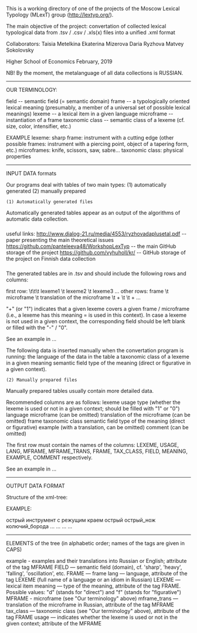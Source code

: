 This is a working directory of one of the projects of the Moscow Lexical Typology (MLexT) group (http://lextyp.org/). 

The main objective of the project:
convertation of collected lexical typological data from .tsv / .csv / .xls(x) files into a unified .xml format

Collaborators:
Taisia Metelkina
Ekaterina Mizerova
Daria Ryzhova
Matvey Sokolovsky

Higher School of Economics
February, 2019

NB! By the moment, the metalanguage of all data collections is RUSSIAN.


************************************
OUR TERMINOLOGY:

field -- semantic field (= semantic domain)
frame -- a typologically oriented lexical meaning (presumably, a member of a universal set of possible lexical meanings)
lexeme -- a lexical item in a given language
microframe -- instantiation of a frame 
taxonomic class -- semantic class of a lexeme (cf. size, color, intensifier, etc.)

EXAMPLE
lexeme: sharp
frame: instrument with a cutting edge (other possible frames: instrument with a piercing point, object of a tapering form, etc.)
microframes: knife, scissors, saw, sabre...
taxonomic class: physical properties 


************************************
INPUT DATA formats

Our programs deal with tables of two main types:
(1) automatically generated 
(2) manually prepared


	(1) Automatically generated files
Automatically generated tables appear as an output of the algorithms of automatic data collection.

###
useful links:
http://www.dialog-21.ru/media/4553/ryzhovadaplusetal.pdf -- paper presenting the main theoretical issues
https://github.com/panteleeva48/WorkshopLexTyp -- the main GitHub storage of the project
https://github.com/vyhuholl/kr/ -- GitHub storage of the project on Finnish data collection
###

The generated tables are in .tsv and should include the following rows and columns:

first row: \t\t\t lexeme1 \t lexeme2 \t lexeme3 ...
other rows: frame \t microframe \t translation of the microframe \t + \t  \t + ...

"+" (or "1") indicates that a given lexeme covers a given frame / microframe (i.e., a lexeme has this meaning = is used in this context).
In case a lexeme is not used in a given context, the corresponding field should be left blank or filled with the "-" / "0". 

See an example in ...

The following data is inserted manually when the convertation program is running:
the language of the data in the table
a taxonomic class of a lexeme in a given meaning
semantic field
type of the meaning (direct or figurative in a given context).


	(2) Manually prepared files

Manually prepared tables usually contain more detailed data.

Recommended columns are as follows:
lexeme
usage type (whether the lexeme is used or not in a given context; should be filled with "1" or "0")
language
microframe (can be omitted)
translation of the microframe (can be omitted)
frame
taxonomic class
semantic field
type of the meaning (direct or figurative)
example (with a translation, can be omitted)
comment (can be omitted)

The first row must contain the names of the columns:
LEXEME, USAGE, LANG, MFRAME, MFRAME_TRANS, FRAME, TAX_CLASS, FIELD, MEANING, EXAMPLE, COMMENT respectively.

See an example in ...

********************************************
OUTPUT DATA FORMAT

Structure of the xml-tree:

<root>
<field>
<frame meaning ="" tax_class="">
<lexeme lang="">
<mframe example="" mframe_trans="" usage=""/>
</lexeme>
</frame>
</field>
</root>

EXAMPLE:

<root>
<field> острый
<frame meaning = "d" tax_class = "физ.свойства">
инструмент с режущим краем
<lexeme lang = "русский">
острый
<mframe mframe_trans="нож" usage ="1">
острый_нож
</mframe>
<mframe mframe_frame="борода" usage="0">
колючий_борода
</mframe>
...
</lexeme>
...
</frame>
...
</field>
...
</root>


**********************************************
ELEMENTS of the tree
(in alphabetic order; names of the tags are given in CAPS)

example - examples and their translations into Russian or English; attribute of the tag MFRAME
FIELD — semantic field (domain), cf. 'sharp', 'heavy', 'falling', 'oscillation', etc. 
FRAME — frame 
lang — language, attribute of the tag LEXEME (full name of a language or an idiom in Russian)
LEXEME — lexical item
meaning — type of the meaning, attribute of the tag FRAME. Possible values: "d" (stands for "direct") and "f" (stands for "figurative")
MFRAME - microframe (see "Our terminology" above)
mframe_trans — translation of the microframe in Russian, attribute of the tag MFRAME
tax_class — taxonomic class (see "Our terminology" above), attribute of the tag FRAME
usage — indicates whether the lexeme is used or not in the given context; attribute of the MFRAME 
